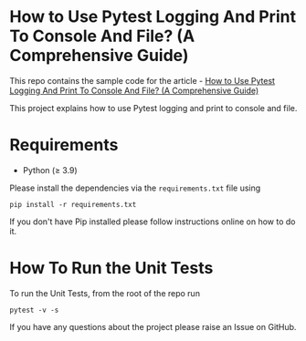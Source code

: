# How to Use Pytest Logging And Print To Console And File? (A Comprehensive Guide)
This repo contains the sample code for the article - [How to Use Pytest Logging And Print To Console And File? (A Comprehensive Guide)](https://pytest-with-eric.com/pytest-advanced/)

This project explains how to use Pytest logging and print to console and file. 

# Requirements
* Python (≥ 3.9)

Please install the dependencies via the `requirements.txt` file using 
```commandline
pip install -r requirements.txt
```
If you don't have Pip installed please follow instructions online on how to do it.

# How To Run the Unit Tests
To run the Unit Tests, from the root of the repo run
```commandline
pytest -v -s
```

If you have any questions about the project please raise an Issue on GitHub. 